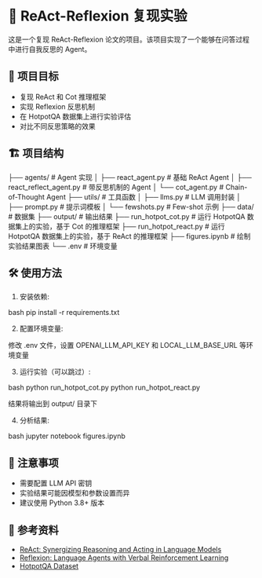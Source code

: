 # 🤖 ReAct-Reflexion 复现实验

这是一个复现 ReAct-Reflexion 论文的项目。该项目实现了一个能够在问答过程中进行自我反思的 Agent。

## 🎯 项目目标

- 复现 ReAct 和 Cot 推理框架
- 实现 Reflexion 反思机制
- 在 HotpotQA 数据集上进行实验评估
- 对比不同反思策略的效果

## 🏗️ 项目结构

├── agents/ # Agent 实现
│ ├── react_agent.py # 基础 ReAct Agent
│ ├── react_reflect_agent.py # 带反思机制的 Agent
│ └──  cot_agent.py # Chain-of-Thought Agent
├── utils/ # 工具函数
│ ├── llms.py # LLM 调用封装
│ ├── prompt.py # 提示词模板
│ └── fewshots.py # Few-shot 示例
├── data/ # 数据集
├── output/ # 输出结果
├── run_hotpot_cot.py # 运行 HotpotQA 数据集上的实验，基于 Cot 的推理框架
├── run_hotpot_react.py # 运行 HotpotQA 数据集上的实验，基于 ReAct 的推理框架
├── figures.ipynb # 绘制实验结果图表
└── .env # 环境变量

## 🛠️ 使用方法

1. 安装依赖:

bash
pip install -r requirements.txt

2. 配置环境变量:

修改 .env 文件，设置 OPENAI_LLM_API_KEY 和 LOCAL_LLM_BASE_URL 等环境变量

3. 运行实验（可以跳过）:

bash
python run_hotpot_cot.py
python run_hotpot_react.py

结果将输出到 output/ 目录下

4. 分析结果:

bash
jupyter notebook figures.ipynb


## 📝 注意事项

- 需要配置 LLM API 密钥
- 实验结果可能因模型和参数设置而异
- 建议使用 Python 3.8+ 版本

## 🔗 参考资料

- [ReAct: Synergizing Reasoning and Acting in Language Models](https://arxiv.org/abs/2210.03629)
- [Reflexion: Language Agents with Verbal Reinforcement Learning](https://arxiv.org/abs/2303.11366)
- [HotpotQA Dataset](https://hotpotqa.github.io/)

